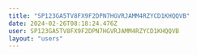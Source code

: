 ```yaml
---
title: "SP123GA5TV8FX9F2DPN7HGVRJAMM4RZYCD1KHQQVB"
date: 2024-02-26T08:18:24.476Z
user: SP123GA5TV8FX9F2DPN7HGVRJAMM4RZYCD1KHQQVB
layout: "users"
---
```

    